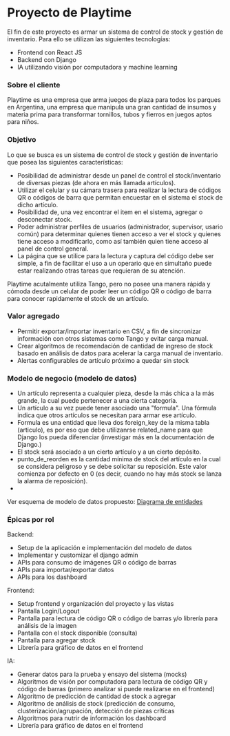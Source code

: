 # Proyecto de Playtime

El fin de este proyecto es armar un sistema de control de stock y gestión de inventario. Para ello se utilizan las siguientes tecnologías:
- Frontend con React JS
- Backend con Django
- IA utilizando visión por computadora y machine learning

### Sobre el cliente
Playtime es una empresa que arma juegos de plaza para todos los parques en Argentina, una empresa que manipula una gran cantidad de insumos y materia prima para transformar tornillos, tubos y fierros en juegos aptos para niños.

### Objetivo
Lo que se busca es un sistema de control de stock y gestión de inventario que posea las siguientes características:
- Posibilidad de administrar desde un panel de control el stock/inventario de diversas piezas (de ahora en más llamada artículos).
- Utilizar el celular y su cámara trasera para realizar la lectura de códigos QR o códigos de barra que permitan encuestar en el sistema el stock de dicho artículo.
- Posibilidad de, una vez encontrar el item en el sistema, agregar o desconectar stock.
- Poder administrar perfiles de usuarios (administrador, supervisor, usario común) para determinar quienes tienen acceso a ver el stock y quienes tiene acceso a modificarlo, como así también quien tiene acceso al panel de control general.
- La página que se utilice para la lectura y captura del código debe ser simple, a fin de facilitar el uso a un operario que en simultaño puede estar realizando otras tareas que requieran de su atención.


Playtime acutalmente utiliza Tango, pero no posee una manera rápida y cómoda desde un celular de poder leer un código QR o código de barra para conocer rapidamente el stock de un artículo.

### Valor agregado
- Permitir exportar/importar inventario en CSV, a fin de sincronizar información con otros sistemas como Tango y evitar carga manual.
- Crear algoritmos de recomendación de cantidad de ingreso de stock basado en análisis de datos para acelerar la carga manual de inventario.
- Alertas configurables de artículo próximo a quedar sin stock


### Modelo de negocio (modelo de datos)
- Un artículo representa a cualquier pieza, desde la más chica a la más grande, la cual puede pertenecer a una cierta categoría.
- Un artículo a su vez puede tener asociado una "formula". Una fórmula indica que otros artículos se necesitan para armar ese artículo.
- Formula es una entidad que lleva dos foreign_key de la misma tabla (articulo), es por eso que debe utilizanrse related_name para que Django los pueda diferenciar (investigar más en la documentación de Django.)
- El stock será asociado a un cierto artículo y a un cierto depósito.
- punto_de_reorden es la cantidad mínima de stock del artículo en la cual se considera peligroso y se debe solicitar su reposición. Este valor comienza por defecto en 0 (es decir, cuando no hay más stock se lanza la alarma de reposición).
-

Ver esquema de modelo de datos propuesto:
[Diagrama de entidades](playtime_db.drawio.pdf)


### Épicas por rol
Backend:
- Setup de la aplicación e implementación del modelo de datos
- Implementar y customizar el django admin
- APIs para consumo de imágenes QR o código de barras
- APIs para importar/exportar datos
- APIs para los dashboard

Frontend:
- Setup frontend y organización del proyecto y las vistas
- Pantalla Login/Logout
- Pantalla para lectura de código QR o código de barras y/o librería para análisis de la imagen
- Pantalla con el stock disponible (consulta)
- Pantalla para agregar stock
- Librería para gráfico de datos en el frontend

IA:
- Generar datos para la prueba y ensayo del sistema (mocks)
- Algoritmos de visión por computadora para lectura de código QR y código de barras (primero analizar si puede realizarse en el frontend)
- Algoritmo de predicción de cantidad de stock a agregar
- Algoritmo de análisis de stock (predicción de consumo, clusterización/agrupación, detección de piezas críticas
- Algoritmos para nutrir de información los dashboard
- Librería para gráfico de datos en el frontend

